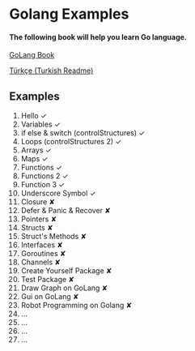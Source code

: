 # Golang Examples
#### The following book will help you learn Go language.
[GoLang Book](https://www.golang-book.com/books/intro)


[Türkçe (Turkish Readme)](https://github.com/alameddince/golangExamples/blob/master/README-tr-TR.md)
## Examples

1. Hello ✓
2. Variables ✓
3. if else & switch (controlStructures) ✓
4. Loops (controlStructures 2) ✓
5. Arrays ✓
6. Maps ✓
7. Functions ✓
8. Functions 2 ✓
9. Function 3 ✓
10. Underscore Symbol ✓
11. Closure ✘
12. Defer & Panic & Recover ✘
13. Pointers ✘
14. Structs ✘
15. Struct's Methods ✘
16. Interfaces ✘
17. Goroutines ✘
18. Channels ✘
19. Create Yourself Package ✘
20. Test Package ✘
21. Draw Graph on GoLang ✘
22. Gui on GoLang ✘
23. Robot Programming on Golang ✘
24. ...
25. ...
26. ...
27. ...
